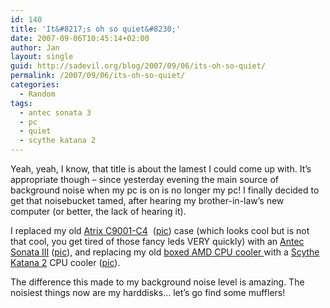 ```yaml
---
id: 140
title: 'It&#8217;s oh so quiet&#8230;'
date: 2007-09-06T10:45:14+02:00
author: Jan
layout: single
guid: http://sadevil.org/blog/2007/09/06/its-oh-so-quiet/
permalink: /2007/09/06/its-oh-so-quiet/
categories:
  - Random
tags:
  - antec sonata 3
  - pc
  - quiet
  - scythe katana 2
---
```

Yeah, yeah, I know, that title is about the lamest I could come up with. It&#8217;s appropriate though &#8211; since yesterday evening the main source of background noise when my pc is on is no longer my pc! I finally decided to get that noisebucket tamed, after hearing my brother-in-law&#8217;s new computer (or better, the lack of hearing it).

I replaced my old <a href="http://www.aone.co.uk/ProdInfo.ASP?ProductID=44" target="_blank">Atrix C9001-C4</a>  (<a href="https://kcore.org/wp-content/uploads/2007/09/atrix.jpg" target="_blank">pic</a>) case (which looks cool but is not that cool, you get tired of those fancy leds VERY quickly) with an <a href="http://www.antec.com/us/productDetails.php?ProdID=15137" target="_blank">Antec Sonata III</a> (<a href="https://kcore.org/wp-content/uploads/2007/09/sonataIII.jpg" target="_blank">pic</a>), and replacing my old <a href="https://kcore.org/wp-content/uploads/2007/09/amd_boxed.jpg" target="_blank">boxed AMD CPU cooler </a> with a <a href="http://www.scythe-usa.com/product/cpu/030/scktn2000_detail.html" target="_blank">Scythe Katana 2</a> CPU cooler (<a href="https://kcore.org/wp-content/uploads/2007/09/scythe_katana_2.jpg" target="_blank">pic</a>).

The difference this made to my background noise level is amazing. The noisiest things now are my harddisks&#8230; let&#8217;s go find some mufflers!